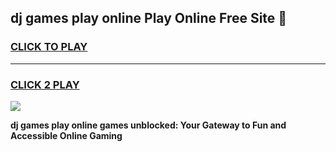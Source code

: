 
## dj games play online Play Online Free Site 👋
<h3>
<a href="https://download.freeplayer.one?title=dj_games_play_online&ref=21F">CLICK TO PLAY</a></h3>
<hr>

<h3>
<a href="https://download.freeplayer.one?title=dj_games_play_online&ref=21F">CLICK 2 PLAY</a>
  
</h3>

<a href="https://download.freeplayer.one?title=dj_games_play_online&ref=21F"><img src="https://cdnb.artstation.com/p/assets/images/images/032/539/853/original/anto-thomas-button-gif.gif"></a>


**dj games play online games unblocked: Your Gateway to Fun and Accessible Online Gaming**
